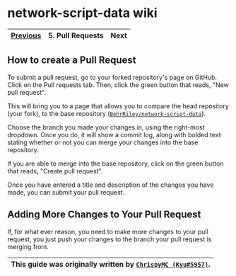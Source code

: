 # network-script-data wiki

| [Previous](./4.pushing-to-github.md) | 5. Pull Requests | Next |
|:--------:|:-----------------:|:----:|

## How to create a Pull Request

To submit a pull request, go to your forked repository's page on GitHub. Click on the Pull requests tab.
Then, click the green button that reads, "New pull request".

This will bring you to a page that allows you to compare the head repository (your fork), to the base repository ([`BehrRiley/network-script-data`](https://github.com/BehrRiley/network-script-data)).

Choose the branch you made your changes in, using the right-most dropdown. Once you do, it will show a commit log, along with bolded text stating whether or not you can merge your changes into the base repository.

If you are able to merge into the base repository, click on the green button that reads, "Create pull request".

Once you have entered a title and description of the changes you have made, you can submit your pull request.

## Adding More Changes to Your Pull Request

If, for what ever reason, you need to make more changes to your pull request, you just push your changes to the branch your pull request is merging from.

| This guide was originally written by [`ChrispyMC (Kyu#5957)`](https://github.com/ChrispyMC). |
|:----:|
